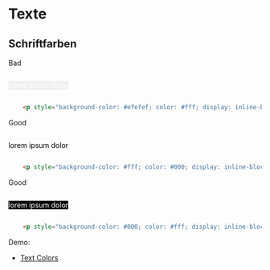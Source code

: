 # Texte

## Schriftfarben


<div class="flex flex-wrap">
<div class="w-1/6">
	<p>
		Bad
	<p>
</div>
<div class="w-2/6">
	<p style="background-color: #efefef; color: #fff; display: inline-block;">lorem ipsum dolor</p>
</div>
<div class="w-3/6">

``` html
	<p style="background-color: #efefef; color: #fff; display: inline-block;">lorem ipsum dolor</p>
```
</div>
<div class="w-1/6">
	<p>
		Good
	<p>
</div>
<div class="w-2/6">
	<p style="background-color: #fff; color: #000; display: inline-block;">lorem ipsum dolor</p>
</div>
<div class="w-3/6">

``` html
	<p style="background-color: #fff; color: #000; display: inline-block;">lorem ipsum dolor</p>
```
</div>
<div class="w-1/6">
	<p>
		Good
	<p>
</div>
<div class="w-2/6">
	<p style="background-color: #000; color: #fff; display: inline-block;">lorem ipsum dolor</p>
</div>
<div class="w-3/6">

``` html
	<p style="background-color: #000; color: #fff; display: inline-block;">lorem ipsum dolor</p>
```
</div>
</div>

Demo: 

- [Text Colors](/demo/text-colors)
